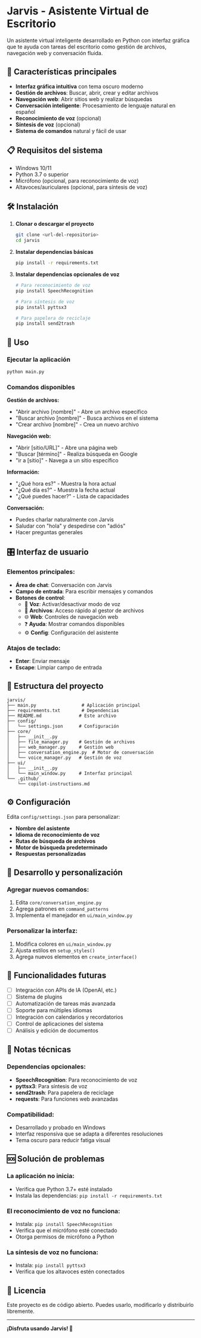 # Jarvis - Asistente Virtual de Escritorio

Un asistente virtual inteligente desarrollado en Python con interfaz gráfica que te ayuda con tareas del escritorio como gestión de archivos, navegación web y conversación fluida.

## 🚀 Características principales

- **Interfaz gráfica intuitiva** con tema oscuro moderno
- **Gestión de archivos**: Buscar, abrir, crear y editar archivos
- **Navegación web**: Abrir sitios web y realizar búsquedas
- **Conversación inteligente**: Procesamiento de lenguaje natural en español
- **Reconocimiento de voz** (opcional)
- **Síntesis de voz** (opcional)
- **Sistema de comandos** natural y fácil de usar

## 📋 Requisitos del sistema

- Windows 10/11
- Python 3.7 o superior
- Micrófono (opcional, para reconocimiento de voz)
- Altavoces/auriculares (opcional, para síntesis de voz)

## 🛠️ Instalación

1. **Clonar o descargar el proyecto**
   ```bash
   git clone <url-del-repositorio>
   cd jarvis
   ```

2. **Instalar dependencias básicas**
   ```bash
   pip install -r requirements.txt
   ```

3. **Instalar dependencias opcionales de voz**
   ```bash
   # Para reconocimiento de voz
   pip install SpeechRecognition
   
   # Para síntesis de voz
   pip install pyttsx3
   
   # Para papelera de reciclaje
   pip install send2trash
   ```

## 🚀 Uso

### Ejecutar la aplicación
```bash
python main.py
```

### Comandos disponibles

**Gestión de archivos:**
- "Abrir archivo [nombre]" - Abre un archivo específico
- "Buscar archivo [nombre]" - Busca archivos en el sistema
- "Crear archivo [nombre]" - Crea un nuevo archivo

**Navegación web:**
- "Abrir [sitio/URL]" - Abre una página web
- "Buscar [término]" - Realiza búsqueda en Google
- "ir a [sitio]" - Navega a un sitio específico

**Información:**
- "¿Qué hora es?" - Muestra la hora actual
- "¿Qué día es?" - Muestra la fecha actual
- "¿Qué puedes hacer?" - Lista de capacidades

**Conversación:**
- Puedes charlar naturalmente con Jarvis
- Saludar con "hola" y despedirse con "adiós"
- Hacer preguntas generales

## 🎛️ Interfaz de usuario

### Elementos principales:
- **Área de chat**: Conversación con Jarvis
- **Campo de entrada**: Para escribir mensajes y comandos  
- **Botones de control**:
  - 🎤 **Voz**: Activar/desactivar modo de voz
  - 📁 **Archivos**: Acceso rápido al gestor de archivos
  - 🌐 **Web**: Controles de navegación web
  - ❓ **Ayuda**: Mostrar comandos disponibles
  - ⚙️ **Config**: Configuración del asistente

### Atajos de teclado:
- **Enter**: Enviar mensaje
- **Escape**: Limpiar campo de entrada

## 📁 Estructura del proyecto

```
jarvis/
├── main.py                 # Aplicación principal
├── requirements.txt        # Dependencias
├── README.md              # Este archivo
├── config/
│   └── settings.json      # Configuración
├── core/
│   ├── __init__.py
│   ├── file_manager.py    # Gestión de archivos
│   ├── web_manager.py     # Gestión web
│   ├── conversation_engine.py  # Motor de conversación
│   └── voice_manager.py   # Gestión de voz
├── ui/
│   ├── __init__.py
│   └── main_window.py     # Interfaz principal  
└── .github/
    └── copilot-instructions.md
```

## ⚙️ Configuración

Edita `config/settings.json` para personalizar:

- **Nombre del asistente**
- **Idioma de reconocimiento de voz**
- **Rutas de búsqueda de archivos**
- **Motor de búsqueda predeterminado**
- **Respuestas personalizadas**

## 🔧 Desarrollo y personalización

### Agregar nuevos comandos:
1. Edita `core/conversation_engine.py`
2. Agrega patrones en `command_patterns`
3. Implementa el manejador en `ui/main_window.py`

### Personalizar la interfaz:
1. Modifica colores en `ui/main_window.py`
2. Ajusta estilos en `setup_styles()`
3. Agrega nuevos elementos en `create_interface()`

## 🤝 Funcionalidades futuras

- [ ] Integración con APIs de IA (OpenAI, etc.)
- [ ] Sistema de plugins
- [ ] Automatización de tareas más avanzada
- [ ] Soporte para múltiples idiomas
- [ ] Integración con calendarios y recordatorios
- [ ] Control de aplicaciones del sistema
- [ ] Análisis y edición de documentos

## 📝 Notas técnicas

### Dependencias opcionales:
- **SpeechRecognition**: Para reconocimiento de voz
- **pyttsx3**: Para síntesis de voz  
- **send2trash**: Para papelera de reciclage
- **requests**: Para funciones web avanzadas

### Compatibilidad:
- Desarrollado y probado en Windows
- Interfaz responsiva que se adapta a diferentes resoluciones
- Tema oscuro para reducir fatiga visual

## 🆘 Solución de problemas

### La aplicación no inicia:
- Verifica que Python 3.7+ esté instalado
- Instala las dependencias: `pip install -r requirements.txt`

### El reconocimiento de voz no funciona:
- Instala: `pip install SpeechRecognition`
- Verifica que el micrófono esté conectado
- Otorga permisos de micrófono a Python

### La síntesis de voz no funciona:
- Instala: `pip install pyttsx3`
- Verifica que los altavoces estén conectados

## 📄 Licencia

Este proyecto es de código abierto. Puedes usarlo, modificarlo y distribuirlo libremente.

---

**¡Disfruta usando Jarvis! 🤖**
